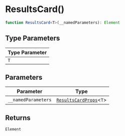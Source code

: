 # ResultsCard()

```ts
function ResultsCard<T>(__namedParameters): Element
```

## Type Parameters

| Type Parameter |
| ------ |
| `T` |

## Parameters

| Parameter | Type |
| ------ | ------ |
| `__namedParameters` | [`ResultsCardProps`](../interfaces/ResultsCardProps.md)\<`T`\> |

## Returns

`Element`
